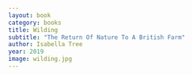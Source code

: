 ```yaml
---
layout: book
category: books
title: Wilding
subtitle: "The Return Of Nature To A British Farm"
author: Isabella Tree
year: 2019
image: wilding.jpg
---
```

